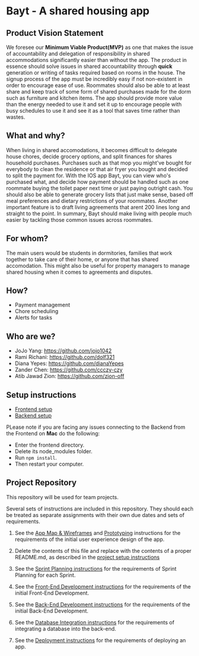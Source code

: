 # Bayt - A shared housing app

## Product Vision Statement
We foresee our **Minimum Viable Product(MVP)** as one that makes the issue of accountability and delegation of responsibility in shared accommodations significantly easier than without the app. The product in essence should solve issues in shared accountability through **quick** generation or writing of tasks required based on rooms in the house. The signup process of the app must be incredibly easy if not non-existent in order to encourage ease of use. Roommates should also be able to at least share and keep track of some form of shared purchases made for the dorm such as furniture and kitchen items. The app should provide more value than the energy needed to use it and set it up to encourage people with busy schedules to use it and see it as a tool that saves time rather than wastes.

## What and why?
When living in shared accomodations, it becomes difficult to delegate house chores, decide grocery options, and split finances for shares household purchases. Purchases such as that mop you might've bought for everybody to clean the residence or that air fryer you bought and decided to split the payment for. With the IOS app Bayt, you can view who's purchased what, and decide how payment should be handled such as one roommate buying the toilet paper next time or just paying outright cash. You should also be able to generate grocery lists that just make sense, based off meal preferences and dietary restrictions of your roommates. Another important feature is to draft living agreements that arent 200 lines long and straight to the point. In summary, Bayt should make living with people much easier by tackling those common issues across roommates.

## For whom?
The main users would be students in dormitories, families that work together to take care of their home, or anyone that has shared accomodation. This might also be useful for property managers to manage shared housing when it comes to agreements and disputes.

## How?
- Payment management
- Chore scheduling
- Alerts for tasks

## Who are we? 
- JoJo Yang: https://github.com/jojo1042
- Rami Richani: https://github.com/dolf321
- Diana Yepes: https://github.com/dianaYepes
- Zander Chen: https://github.com/ccczy-czy
- Atib Jawad Zion: https://github.com/zion-off

## Setup instructions
- [Frontend setup](./front-end/README.md)
- [Backend setup](./back-end/README.md)

PLease note if you are facing any issues connecting to the Backend from the Frontend on **Mac** do the following:
- Enter the frontend directory.
- Delete its node_modules folder.
- Run `npm install`.
- Then restart your computer.

## Project Repository

This repository will be used for team projects.

Several sets of instructions are included in this repository. They should each be treated as separate assignments with their own due dates and sets of requirements.

1. See the [App Map & Wireframes](instructions-0a-app-map-wireframes.md) and [Prototyping](./instructions-0b-prototyping.md) instructions for the requirements of the initial user experience design of the app.

1. Delete the contents of this file and replace with the contents of a proper README.md, as described in the [project setup instructions](./instructions-0c-project-setup.md)

1. See the [Sprint Planning instructions](instructions-0d-sprint-planning.md) for the requirements of Sprint Planning for each Sprint.

1. See the [Front-End Development instructions](./instructions-1-front-end.md) for the requirements of the initial Front-End Development.

1. See the [Back-End Development instructions](./instructions-2-back-end.md) for the requirements of the initial Back-End Development.

1. See the [Database Integration instructions](./instructions-3-database.md) for the requirements of integrating a database into the back-end.

1. See the [Deployment instructions](./instructions-4-deployment.md) for the requirements of deploying an app.

